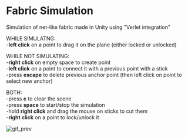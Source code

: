 # Fabric Simulation
Simulation of net-like fabric made in Unity using "Verlet integration"<br />

WHILE SIMULATNG:<br />
-**left click** on a point to drag it on the plane (either locked or unlocked)<br />

WHILE NOT SIMULATING:<br />
-**right click** on empty space to create point<br />
-**left click** on a point to connect it with a previous point with a stick<br />
-press **escape** to delete previous anchor point (then left click on point to select new anchor)

BOTH:<br />
-press **c** to clear the scene<br />
-press **space** to start/stop the simulation<br />
-hold **right click** and drag the mouse on sticks to cut them<br />
-**right click** on a point to lock/unlock it<br />

![gif_prev](https://user-images.githubusercontent.com/85826774/218339593-206da184-9bed-4014-83f4-f0688621a908.gif)
